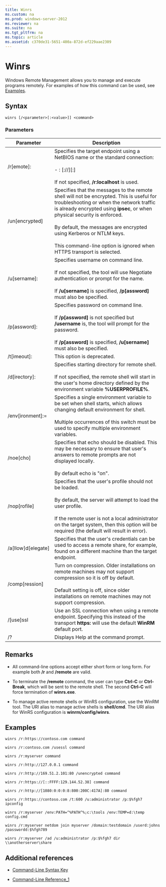 ```yaml
---
title: Winrs
ms.custom: na
ms.prod: windows-server-2012
ms.reviewer: na
ms.suite: na
ms.tgt_pltfrm: na
ms.topic: article
ms.assetid: c370de31-5651-400a-872d-ef229aae2309
---
```

# Winrs
Windows Remote Management allows you to manage and execute programs remotely. For examples of how this command can be used, see [Examples](assetId:///c6d43992-8243-4f0a-8605-3152c8a8fe9a#BKMK_Examples).

## Syntax

```
winrs [/<parameter>[:<value>]] <command>
```

### Parameters

|Parameter|Description|
|-------------|---------------|
|\/r\[emote\]:<endpoint>|Specifies the target endpoint using a NetBIOS name or the standard connection:<br /><br />-   <url>: \[<transport>:\/\/\]<target>\[:<port>\]<br /><br />If not specified, **\/r:localhost** is used.|
|\/un\[encrypted\]|Specifies that the messages to the remote shell will not be encrypted. This is useful for troubleshooting or when the network traffic is already encrypted using **ipsec**, or when physical security is enforced.<br /><br />By default, the messages are encrypted using Kerberos or NTLM keys.<br /><br />This command\-line option is ignored when HTTPS transport is selected.|
|\/u\[sername\]:<username>|Specifies username on command line.<br /><br />If not specified, the tool will use Negotiate authentication or prompt for the name.<br /><br />If **\/u\[sername\]** is specified, **\/p\[assword\]** must also be specified.|
|\/p\[assword\]:<password>|Specifies password on command line.<br /><br />If **\/p\[assword\]** is not specified but **\/username** is, the tool will prompt for the password.<br /><br />If **\/p\[assword\]** is specified, **\/u\[sername\]** must also be specified.|
|\/t\[imeout\]:<seconds>|This option is deprecated.|
|\/d\[irectory\]:<path>|Specifies starting directory for remote shell.<br /><br />If not specified, the remote shell will start in the user's home directory defined by the environment variable **%USERPROFILE%**.|
|\/env\[ironment\]:<string>\=<value>|Specifies a single environment variable to be set when shell starts, which allows changing default environment for shell.<br /><br />Multiple occurrences of this switch must be used to specify multiple environment variables.|
|\/noe\[cho\]|Specifies that echo should be disabled. This may be necessary to ensure that user's answers to remote prompts are not displayed locally.<br /><br />By default echo is "on".|
|\/nop\[rofile\]|Specifies that the user's profile should not be loaded.<br /><br />By default, the server will attempt to load the user profile.<br /><br />If the remote user is not a local administrator on the target system, then this option will be required \(the default will result in error\).|
|\/a\[llow\]d\[elegate\]|Specifies that the user's credentials can be used to access a remote share, for example, found on a different machine than the target endpoint.|
|\/comp\[ression\]|Turn on compression.  Older installations on remote machines may not support compression so it is off by default.<br /><br />Default setting is off, since older installations on remote machines may not support compression.|
|\/\[use\]ssl|Use an SSL connection when using a remote endpoint.  Specifying this instead of the transport **https:** will use the default **WinRM** default port.|
|\/?|Displays Help at the command prompt.|

## Remarks

-   All command\-line options accept either short form or long form. For example both **\/r** and **\/remote** are valid.

-   To terminate the **\/remote** command, the user can type **Ctrl\-C** or **Ctrl\-Break**, which will be sent to the remote shell. The second **Ctrl\-C** will force termination of **winrs.exe**.

-   To manage active remote shells or WinRS configuration, use the WinRM tool.  The URI alias to manage active shells is **shell\/cmd**.  The URI alias for WinRS configuration is **winrm\/config\/winrs**.

## <a name="BKMK_Examples"></a>Examples

```
winrs /r:https://contoso.com command
```

```
winrs /r:contoso.com /usessl command
```

```
winrs /r:myserver command
```

```
winrs /r:http://127.0.0.1 command
```

```
winrs /r:http://169.51.2.101:80 /unencrypted command
```

```
winrs /r:https://[::FFFF:129.144.52.38] command
```

```
winrs /r:http://[1080:0:0:0:8:800:200C:417A]:80 command
```

```
winrs /r:https://contoso.com /t:600 /u:administrator /p:$%fgh7 ipconfig
```

```
winrs /r:myserver /env:PATH=^%PATH^%;c:\tools /env:TEMP=d:\temp config.cmd
```

```
winrs /r:myserver netdom join myserver /domain:testdomain /userd:johns /passwordd:$%fgh789
```

```
winrs /r:myserver /ad /u:administrator /p:$%fgh7 dir \\anotherserver\share
```

## Additional references

-   [Command-Line Syntax Key](Command-Line-Syntax-Key.md)

-   [Command-Line Reference_1](Command-Line-Reference_1.md)


